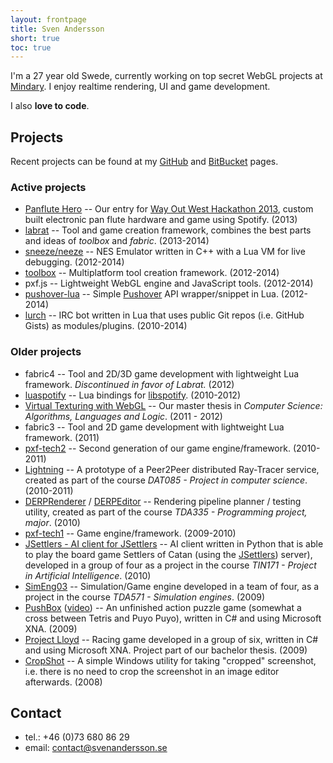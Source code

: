 ```yaml
---
layout: frontpage
title: Sven Andersson
short: true
toc: true
---
```

I'm a 27 year old Swede, currently working on top secret WebGL projects at [Mindary](http://www.mindary.se/). I enjoy realtime rendering, UI and game development.

I also **love to code**. 

## Projects

Recent projects can be found at my [GitHub](https://github.com/sweetfish) and [BitBucket](https://bitbucket.org/andsve) pages.

### Active projects
* [Panflute Hero](http://www.pixelfolders.se/2014/WOWHack-2013.html) -- Our entry for [Way Out West Hackathon 2013](http://wowhack.challengepost.com/), custom built electronic pan flute hardware and game using Spotify. (2013)
* [labrat](https://bitbucket.org/andsve/labrat/) -- Tool and game creation framework, combines the best parts and ideas of *toolbox* and *fabric*. (2013-2014)
* [sneeze/neeze](https://bitbucket.org/andsve/sneeze/) -- NES Emulator written in C++ with a Lua VM for live debugging. (2012-2014)
* [toolbox](https://bitbucket.org/andsve/toolbox/) -- Multiplatform tool creation framework. (2012-2014)
* pxf.js -- Lightweight WebGL engine and JavaScript tools. (2012-2014)
* [pushover-lua](https://github.com/sweetfish/pushover-lua) -- Simple [Pushover](https://pushover.net) API wrapper/snippet in Lua. (2012-2014)
* [lurch](http://github.com/sweetfish/lurch) -- IRC bot written in Lua that uses public Git repos (i.e. GitHub Gists) as modules/plugins. (2010-2014)
	
### Older projects
* fabric4 -- Tool and 2D/3D game development with lightweight Lua framework. *Discontinued in favor of Labrat.* (2012)
* [luaspotify](https://github.com/sweetfish/luaspotify/) -- Lua bindings for [libspotify](https://developer.spotify.com/technologies/libspotify/). (2010-2012)
* [Virtual Texturing with WebGL](http://publications.lib.chalmers.se/publication/155126) -- Our master thesis in _Computer Science: Algorithms, Languages and Logic_. (2011 - 2012)
* fabric3 -- Tool and 2D game development with lightweight Lua framework. (2011)
* [pxf-tech2](http://github.com/pxf/pxf-tech2) -- Second generation of our game engine/framework. (2010-2011)
* [Lightning](http://github.com/pxf/pxf-tech2/tree/master/Projects/Lightning) -- A prototype of a Peer2Peer distributed Ray-Tracer service, created as part of the course _DAT085 - Project in computer science_. (2010-2011)
* [DERPRenderer](http://github.com/pxf/pxf-tech2/tree/master/Projects/DERPRenderer) / [DERPEditor](http://github.com/pxf/pxf-tech2/tree/master/Projects/DERPEditor) -- Rendering pipeline planner / testing utility, created as part of the course _TDA335 - Programming project, major_. (2010)
* [pxf-tech1](http://github.com/pxf/pxf) -- Game engine/framework. (2009-2010)
* [JSettlers - AI client for JSettlers](http://sweetfish.github.com/TIN171/) -- AI client written in Python that is able to play the board game Settlers of Catan (using the [JSettlers](http://nand.net/jsettlers/devel/)) server), developed in a group of four as a project in the course _TIN171 - Project in Artificial Intelligence_. (2010)
* [SimEng03](http://code.google.com/p/simeng03/) -- Simulation/Game engine developed in a team of four, as a project in the course _TDA571 - Simulation engines_. (2009)
* [PushBox](http://md5.se/cg/pb/PushBoxWindows_noinstall.zip) ([video](http://md5.se/cg/pb/pushbox_02.ogv)) -- An unfinished action puzzle game (somewhat a cross between Tetris and Puyo Puyo), written in C# and using Microsoft XNA. (2009)
* [Project Lloyd](http://lloyd.codeplex.com/) -- Racing game developed in a group of six, written in C# and using Microsoft XNA. Project part of our bachelor thesis. (2009)
* [CropShot](http://content.svenandersson.se/cropshot/) -- A simple Windows utility for taking "cropped" screenshot, i.e. there is no need to crop the screenshot in an image editor afterwards. (2008)

## Contact
* tel.: +46 (0)73 680 86 29
* email: contact@svenandersson.se

